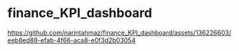 # finance_KPI_dashboard

https://github.com/narintahmaz/finance_KPI_dashboard/assets/136226603/eeb8ed88-efab-4f66-aca8-e0f3d2b03054
